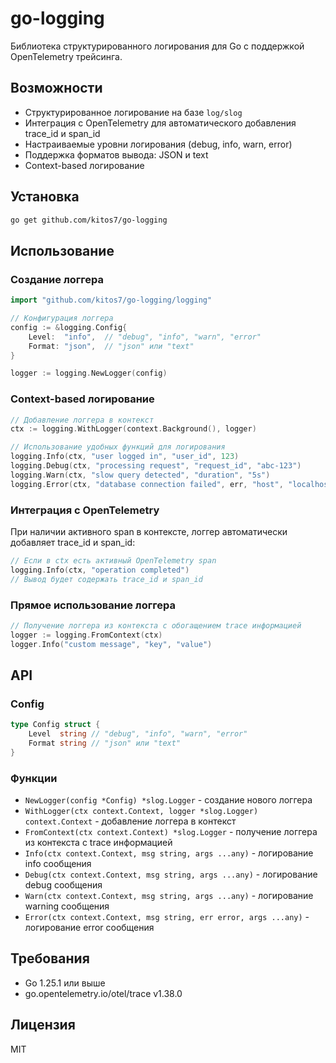 # go-logging

Библиотека структурированного логирования для Go с поддержкой OpenTelemetry трейсинга.

## Возможности

- Структурированное логирование на базе `log/slog`
- Интеграция с OpenTelemetry для автоматического добавления trace_id и span_id
- Настраиваемые уровни логирования (debug, info, warn, error)
- Поддержка форматов вывода: JSON и text
- Context-based логирование

## Установка

```bash
go get github.com/kitos7/go-logging
```

## Использование

### Создание логгера

```go
import "github.com/kitos7/go-logging/logging"

// Конфигурация логгера
config := &logging.Config{
    Level:  "info",  // "debug", "info", "warn", "error"
    Format: "json",  // "json" или "text"
}

logger := logging.NewLogger(config)
```

### Context-based логирование

```go
// Добавление логгера в контекст
ctx := logging.WithLogger(context.Background(), logger)

// Использование удобных функций для логирования
logging.Info(ctx, "user logged in", "user_id", 123)
logging.Debug(ctx, "processing request", "request_id", "abc-123")
logging.Warn(ctx, "slow query detected", "duration", "5s")
logging.Error(ctx, "database connection failed", err, "host", "localhost")
```

### Интеграция с OpenTelemetry

При наличии активного span в контексте, логгер автоматически добавляет trace_id и span_id:

```go
// Если в ctx есть активный OpenTelemetry span
logging.Info(ctx, "operation completed")
// Вывод будет содержать trace_id и span_id
```

### Прямое использование логгера

```go
// Получение логгера из контекста с обогащением trace информацией
logger := logging.FromContext(ctx)
logger.Info("custom message", "key", "value")
```

## API

### Config

```go
type Config struct {
    Level  string // "debug", "info", "warn", "error"
    Format string // "json" или "text"
}
```

### Функции

- `NewLogger(config *Config) *slog.Logger` - создание нового логгера
- `WithLogger(ctx context.Context, logger *slog.Logger) context.Context` - добавление логгера в контекст
- `FromContext(ctx context.Context) *slog.Logger` - получение логгера из контекста с trace информацией
- `Info(ctx context.Context, msg string, args ...any)` - логирование info сообщения
- `Debug(ctx context.Context, msg string, args ...any)` - логирование debug сообщения
- `Warn(ctx context.Context, msg string, args ...any)` - логирование warning сообщения
- `Error(ctx context.Context, msg string, err error, args ...any)` - логирование error сообщения

## Требования

- Go 1.25.1 или выше
- go.opentelemetry.io/otel/trace v1.38.0

## Лицензия

MIT